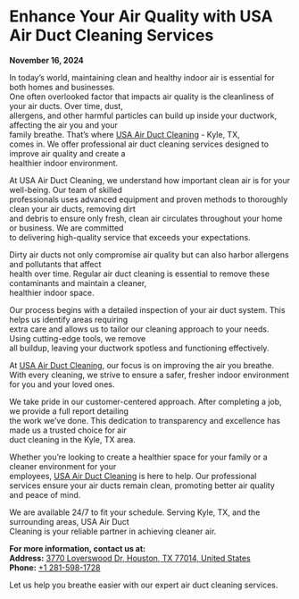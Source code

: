# Enhance Your Air Quality with USA Air Duct Cleaning Services  
**November 16, 2024**

In today’s world, maintaining clean and healthy indoor air is essential for both homes and businesses.  
One often overlooked factor that impacts air quality is the cleanliness of your air ducts. Over time, dust,  
allergens, and other harmful particles can build up inside your ductwork, affecting the air you and your  
family breathe. That’s where [USA Air Duct Cleaning](https://maps.app.goo.gl/G5A5x8HFdpyK5M666) - Kyle, TX,  
comes in. We offer professional air duct cleaning services designed to improve air quality and create a  
healthier indoor environment.  

At USA Air Duct Cleaning, we understand how important clean air is for your well-being. Our team of skilled  
professionals uses advanced equipment and proven methods to thoroughly clean your air ducts, removing dirt  
and debris to ensure only fresh, clean air circulates throughout your home or business. We are committed  
to delivering high-quality service that exceeds your expectations.  

Dirty air ducts not only compromise air quality but can also harbor allergens and pollutants that affect  
health over time. Regular air duct cleaning is essential to remove these contaminants and maintain a cleaner,  
healthier indoor space.  

Our process begins with a detailed inspection of your air duct system. This helps us identify areas requiring  
extra care and allows us to tailor our cleaning approach to your needs. Using cutting-edge tools, we remove  
all buildup, leaving your ductwork spotless and functioning effectively.  

At [USA Air Duct Cleaning](https://maps.app.goo.gl/G5A5x8HFdpyK5M666), our focus is on improving the air you breathe.  
With every cleaning, we strive to ensure a safer, fresher indoor environment for you and your loved ones.  

We take pride in our customer-centered approach. After completing a job, we provide a full report detailing  
the work we’ve done. This dedication to transparency and excellence has made us a trusted choice for air  
duct cleaning in the Kyle, TX area.  

Whether you’re looking to create a healthier space for your family or a cleaner environment for your  
employees, [USA Air Duct Cleaning](https://maps.app.goo.gl/G5A5x8HFdpyK5M666) is here to help. Our professional  
services ensure your air ducts remain clean, promoting better air quality and peace of mind.  

We are available 24/7 to fit your schedule. Serving Kyle, TX, and the surrounding areas, USA Air Duct  
Cleaning is your reliable partner in achieving cleaner air.  

**For more information, contact us at:**  
**Address:** [3770 Loverswood Dr, Houston, TX 77014, United States](https://maps.app.goo.gl/G5A5x8HFdpyK5M666)  
**Phone:** [+1 281-598-1728](https://maps.app.goo.gl/G5A5x8HFdpyK5M666)  

Let us help you breathe easier with our expert air duct cleaning services.  
